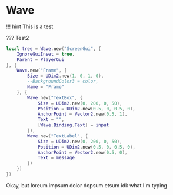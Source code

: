 # Wave


!!! hint
	This is a test

??? Test2

``` lua
local tree = Wave.new("ScreenGui", {
	IgnoreGuiInset = true,
	Parent = PlayerGui
}, {
	Wave.new("Frame", {
		Size = UDim2.new(1, 0, 1, 0),
		--BackgroundColor3 = color,
		Name = "Frame"
	}, {
		Wave.new("TextBox", {
			Size = UDim2.new(0, 200, 0, 50),
			Position = UDim2.new(0.5, 0, 0.5, 0),
			AnchorPoint = Vector2.new(0.5, 1),
			Text = "",
			[Wave.Binding.Text] = input
		}),
		Wave.new("TextLabel", {
			Size = UDim2.new(0, 200, 0, 50),
			Position = UDim2.new(0.5, 0, 0.5, 0),
			AnchorPoint = Vector2.new(0.5, 0),
			Text = message
		})
	})
})
```

Okay, but loreum impsum dolor dopsum etsum idk what I'm typing